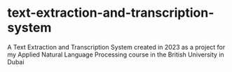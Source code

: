 # text-extraction-and-transcription-system
A Text Extraction and Transcription System created in 2023 as a project for my Applied Natural Language Processing course in the British University in Dubai
